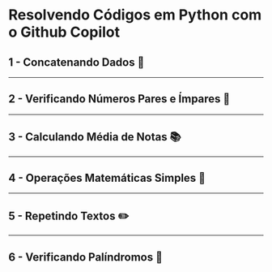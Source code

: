 # Resolvendo Códigos em Python com o Github Copilot

## 1 - Concatenando Dados 🐾

-----------------------------

## 2 - Verificando Números Pares e Ímpares 🧮

-----------------------------

## 3 - Calculando Média de Notas 📚

-----------------------------

## 4 - Operações Matemáticas Simples 📐

-----------------------------

## 5 - Repetindo Textos ✏️

-----------------------------

## 6 - Verificando Palíndromos 🔄
